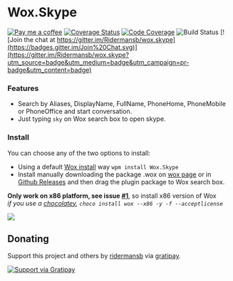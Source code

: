
# Wox.Skype

[![Pay me a coffee](http://img.shields.io/gratipay/ridermansb.svg)](http://bit.ly/1MTgIvN)
[![Coverage Status](https://coveralls.io/repos/Ridermansb/wox.skype/badge.svg)](https://coveralls.io/r/Ridermansb/wox.skype)
[![Code Coverage](https://img.shields.io/badge/coverage-code-brightgreen.svg)](http://bit.ly/1CqbWue)
![Build Status](https://ci.appveyor.com/api/projects/status/github/Ridermansb/wox.skype)
[![Join the chat at https://gitter.im/Ridermansb/wox.skype](https://badges.gitter.im/Join%20Chat.svg)](https://gitter.im/Ridermansb/wox.skype?utm_source=badge&utm_medium=badge&utm_campaign=pr-badge&utm_content=badge)

### Features

 * Search by Aliases, DisplayName, FullName, PhoneHome, PhoneMobile or PhoneOffice and start conversation.
 * Just typing `sky` on Wox search box to open skype.


### Install
You can choose any of the two options to install:

 * Using a default [Wox install](https://www.getwox.com/plugin/27) way `wpm install Wox.Skype`
 * Install manually downloading the package .wox on [wox page](https://www.getwox.com/plugin/27) or in [Github Releases](https://github.com/Ridermansb/wox.skype/releases) and then drag the plugin package to Wox search box.


**Only work on x86 platform, see issue [#1](https://github.com/Ridermansb/wox.skype/issues/1)**, so install x86 version of Wox  
*if you use a [chocolatey](https://chocolatey.org/), `choco install wox --x86 -y -f --acceptlicense`*

![](http://i.imgur.com/1NUoAdz.gif)
 

## Donating

Support this project and others by [ridermansb](https://gratipay.com/ridermansb/) via [gratipay](https://gratipay.com/ridermansb/).

[![Support via Gratipay](https://cdn.rawgit.com/gratipay/gratipay-badge/2.3.0/dist/gratipay.png)](https://gratipay.com/ridermansb/)
